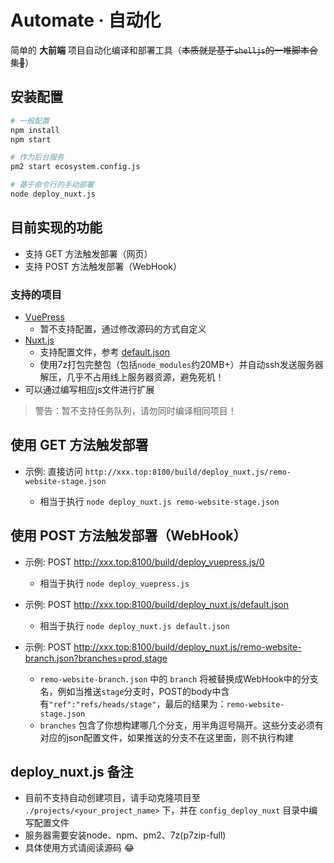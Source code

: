 # Automate · 自动化

简单的 **大前端** 项目自动化编译和部署工具（~~本质就是基于`shelljs`的一堆脚本合集🤣~~）

## 安装配置

```sh
# 一般配置
npm install
npm start

# 作为后台服务
pm2 start ecosystem.config.js

# 基于命令行的手动部署
node deploy_nuxt.js
```

## 目前实现的功能

- 支持 GET 方法触发部署（网页）
- 支持 POST 方法触发部署（WebHook）

### 支持的项目

- [VuePress](./deploy_vuepress.js)
  - 暂不支持配置，通过修改源码的方式自定义
- [Nuxt.js](./deploy_nuxt.js)
  - 支持配置文件，参考 [default.json](config_deploy_nuxt/default.json)
  - 使用7z打包完整包（包括`node_modules`约20MB+）并自动ssh发送服务器解压，几乎不占用线上服务器资源，避免死机！
- 可以通过编写相应js文件进行扩展

> 警告：暂不支持任务队列，请勿同时编译相同项目！

## 使用 GET 方法触发部署

- 示例: 直接访问 `http://xxx.top:8100/build/deploy_nuxt.js/remo-website-stage.json`

  - 相当于执行 `node deploy_nuxt.js remo-website-stage.json`

## 使用 POST 方法触发部署（WebHook）


- 示例: POST http://xxx.top:8100/build/deploy_vuepress.js/0

  - 相当于执行 `node deploy_vuepress.js`


- 示例: POST http://xxx.top:8100/build/deploy_nuxt.js/default.json

  - 相当于执行 `node deploy_nuxt.js default.json`

- 示例: POST http://xxx.top:8100/build/deploy_nuxt.js/remo-website-branch.json?branches=prod,stage

  - `remo-website-branch.json` 中的 `branch` 将被替换成WebHook中的分支名，例如当推送`stage`分支时，POST的body中含有`"ref":"refs/heads/stage"`，最后的结果为：`remo-website-stage.json`
  - `branches` 包含了你想构建哪几个分支，用半角逗号隔开。这些分支必须有对应的json配置文件，如果推送的分支不在这里面，则不执行构建


## deploy_nuxt.js 备注

- 目前不支持自动创建项目，请手动克隆项目至 `./projects/<your_project_name>` 下，并在 `config_deploy_nuxt` 目录中编写配置文件
- 服务器需要安装node、npm、pm2、7z(p7zip-full)
- 具体使用方式请阅读源码 😂